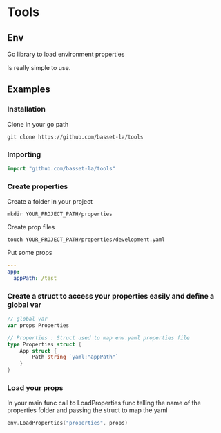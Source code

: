 # Tools

## Env
Go library to load environment properties

Is really simple to use.


## Examples

### Installation

Clone in your go path

```
git clone https://github.com/basset-la/tools
```

### Importing

```go
import "github.com/basset-la/tools"
```

### Create properties

Create a folder in your project

```
mkdir YOUR_PROJECT_PATH/properties
```

Create prop files

```
touch YOUR_PROJECT_PATH/properties/development.yaml
```

Put some props

```yaml
---
app:
  appPath: /test
```

### Create a struct to access your properties easily and define a global var

```go
// global var
var props Properties

// Properties : Struct used to map env.yaml properties file
type Properties struct {
	App struct {
		Path string `yaml:"appPath"`
	}
}
```

### Load your props

In your main func call to LoadProperties func telling the name of the properties folder and passing the struct to map the yaml

```go
env.LoadProperties("properties", props)
```